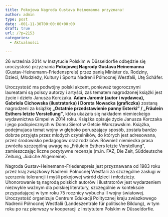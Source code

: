 ```yaml
---
title: Pokojowa Nagroda Gustava Heinemanna przyznana!
author: admin
type: post
date: -001-11-30T00:00:00+00:00
draft: true
url: /?p=2153
categories:
  - Aktualności

---
```

26 września 2014 w Instytucie Polskim w Düsseldorfie odbędzie się uroczystość przyznania **Pokojowej Nagrody Gustava Heinemanna** (Gustav-Heinemann-Friedenspreis) przez panią Minister ds. Rodziny, Dzieci, Młodzieży, Kultury i Sportu Nadrenii Północnej Westfalii, Utę Schäfer.

Uroczystość ma podwójny polski akcent, ponieważ tegorocznymi laureatami są polscy autorzy i artyści, zaś tematem nagrodzonej książki jest życie i dzieło Janusza Korczaka. **Adam Jaromir (autor i wydawca), Gabriela Cichowska (ilustratorka) i Dorota Nowacka (graficzka)** zostaną nagrodzeni za książkę **&#8222;Ostatnie przedstawienie panny Esterki&#8221; / &#8222;Fräulein Esthers letzte Vorstellung&#8221;**, która ukazała się nakładem niemieckeigo wydawnictwa Gimpel w 2014 roku. Książka opisuje życie Janusza Korczaka i jego podopiecznych w Domu Sierot w Getcie Warszawskim. Książka, podejmujaca temat wojny w głęboko poruszający sposób, została bardzo dobrze przyjęta przez młodych czytelników, do których jest adresowana, przez środowisko pedagogów oraz rodziców. Również niemiecka prasa zwróciła szczególną uwagę na &#8222;Fräulein Esthers letzte Vorstellung”, zamieszczając liczne pozytywne recenzje (m.in. FAZ, Die Zeit, Süddeutsche Zeitung, Jüdiche Allgemeine).

Nagroda Gustav-Heinemann-Friedenspreis jest przyznawana od 1983 roku przez kraj związkowy Nadrenii Północnej Westfalii za szczególne zasługi w szerzeniu tolerancji i myśli pokojowej wśród dzieci i młodzieży. Uhonorowanie tą nagrodą polskich autorów i ilustratorów jest wydarzeniem niezwykle ważnym dla polskiej literatury, szczególnie w kontekscie przypadającej w tym roku 75 rocznicy wybuchu II wojny światowej. Uroczystość organizuje Centrum Edukacji Politycznej kraju zwiazkowego Nadrenii Północnej Westfalii (Landeszentrale für politische Bildung), w tym roku po raz pierwszy w kooperacji z Instytutem Polskim w Düsseldorfie.